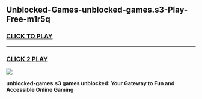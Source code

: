 
## Unblocked-Games-unblocked-games.s3-Play-Free-m1r5q
<h3>
<a href="https://premium76.site?title=unblocked-games.s3&ref=22A">CLICK TO PLAY</a></h3>
<hr>

<h3>
<a href="https://premium76.site?title=unblocked-games.s3&ref=22A">CLICK 2 PLAY</a>
  
</h3>

<a href="https://premium76.site?title=unblocked-games.s3&ref=22A"><img src="https://clearcache.store/games.png"></a>


**unblocked-games.s3 games unblocked: Your Gateway to Fun and Accessible Online Gaming**
